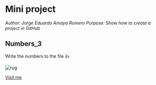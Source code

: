 # Mini project

*Author: Jorge Eduardo Amaya Romero*
*Purpose: Show how to create a project in GitHub*

## Numbers_3
Write the numbers to the file :thumbsup:

![rug](https://www.rug.nl/_definition/shared/images/logo--en.png)

[Visit me](https://github.com/jorgeamaya)
